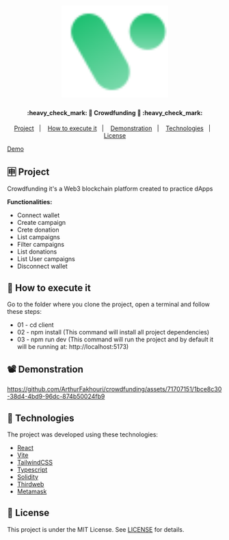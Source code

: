 <h1 align="center">
    <img alt="React na Prática Logo" title="#ReactNaPratica" src=".github/logo.svg" width="250px" />
</h1>

<h4 align="center"> 
	:heavy_check_mark: 🚀 Crowdfunding 🚀 :heavy_check_mark:
</h4>

<p align="center">
  <a href="#-projeto">Project</a>&nbsp;&nbsp;&nbsp;|&nbsp;&nbsp;&nbsp;
  <a href="#-como-executar">How to execute it</a>&nbsp;&nbsp;&nbsp;|&nbsp;&nbsp;&nbsp;
  <a href="#%EF%B8%8F-demonstração">Demonstration</a>&nbsp;&nbsp;&nbsp;|&nbsp;&nbsp;&nbsp;
  <a href="#-tecnologias">Technologies</a>&nbsp;&nbsp;&nbsp;|&nbsp;&nbsp;&nbsp;
  <a href="#memo-licença">License</a>
</p>

<a target="_blank" href="https://crowdfunding-psi-three.vercel.app">Demo</a>

## 🈸 Project

Crowdfunding it's a Web3 blockchain platform created to practice dApps

<b>Functionalities:</b>
- Connect wallet
- Create campaign
- Crete donation
- List campaigns
- Filter campaigns
- List donations
- List User campaigns
- Disconnect wallet

## 🔧 How to execute it 
Go to the folder where you clone the project, open a terminal and follow these steps:
- 01 - cd client
- 02 - npm install (This command will install all project dependencies)
- 03 - npm run dev (This command will run the project and by default it will be running at: http://localhost:5173)

## 📽️ Demonstration


https://github.com/ArthurFakhouri/crowdfunding/assets/71707151/1bce8c30-38d4-4bd9-96dc-874b50024fb9



## 🚀 Technologies

The project was developed using these technologies:

- [React](https://reactjs.org)
- [Vite](https://vitejs.dev)
- [TailwindCSS](https://tailwindcss.com)
- [Typescript](https://www.typescriptlang.org)
- [Solidity](https://soliditylang.org)
- [Thirdweb](https://thirdweb.com)
- [Metamask](https://metamask.io)

## :memo: License
This project is under the MIT License. See [LICENSE](LICENSE) for details.
